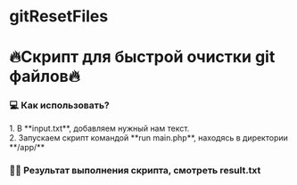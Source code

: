 # gitResetFiles

<h1 align="left">🔥Скрипт для быстрой очистки git файлов🔥</h1>

  <h3 align="left">💻 Как использовать?</h3>
  1. В **input.txt**, добавляем нужный нам текст. <br>
  2. Запускаем скрипт командой **run main.php**, находясь в директории **/app/** <br>
  
  <h3 align="left">👨‍💻 Результат выполнения скрипта, смотреть result.txt </h3>
